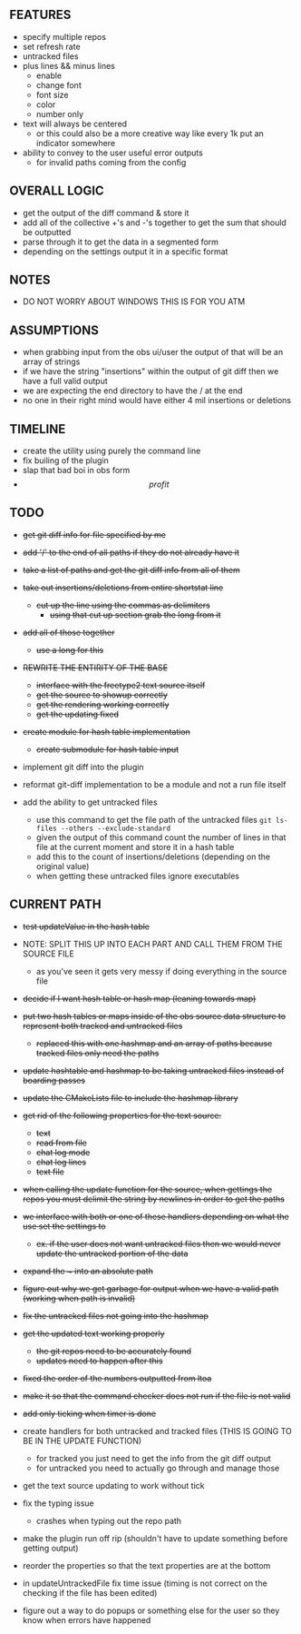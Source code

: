 ## FEATURES

- specify multiple repos
- set refresh rate
- untracked files
- plus lines && minus lines
  - enable
  - change font
  - font size
  - color
  - number only
- text will always be centered
  - or this could also be a more creative way like every 1k put an indicator somewhere
- ability to convey to the user useful error outputs
  - for invalid paths coming from the config

## OVERALL LOGIC

- get the output of the diff command & store it  
- add all of the collective +'s and -'s together to get the sum that should be outputted
- parse through it to get the data in a segmented form
- depending on the settings output it in a specific format

## NOTES

- DO NOT WORRY ABOUT WINDOWS THIS IS FOR YOU ATM

## ASSUMPTIONS

- when grabbing input from the obs ui/user the output of that will be an array of strings
- if we have the string "insertions" within the output of git diff then we have a full valid output
- we are expecting the end directory to have the / at the end
- no one in their right mind would have either 4 mil insertions or deletions

## TIMELINE

- create the utility using purely the command line
- fix builing of the plugin
- slap that bad boi in obs form
- $$profit$$

## TODO

- ~~get git diff info for file specified by me~~
- ~~add '/' to the end of all paths if they do not already have it~~
- ~~take a list of paths and get the git diff info from all of them~~
- ~~take out insertions/deletions from entire shortstat line~~
  - ~~cut up the line using the commas as delimiters~~
    - ~~using that cut up section grab the long from it~~
- ~~add all of those together~~
  - ~~use a long for this~~

- ~~REWRITE THE ENTIRITY OF THE BASE~~
  - ~~interface with the freetype2 text source itself~~
  - ~~get the source to showup correctly~~
  - ~~get the rendering working correctly~~
  - ~~get the updating fixed~~
- ~~create module for hash table implementation~~
  - ~~create submodule for hash table input~~

- implement git diff into the plugin
- reformat git-diff implementation to be a module and not a run file itself
- add the ability to get untracked files
  - use this command to get the file path of the untracked files ```git ls-files --others --exclude-standard```
  - given the output of this command count the number of lines in that file at the current moment and store it in a hash table
  - add this to the count of insertions/deletions (depending on the original value)
  - when getting these untracked files ignore executables

## CURRENT PATH

- ~~test updateValue in the hash table~~
- NOTE: SPLIT THIS UP INTO EACH PART AND CALL THEM FROM THE SOURCE FILE
  - as you've seen it gets very messy if doing everything in the source file

- ~~decide if I want hash table or hash map (leaning towards map)~~
- ~~put two hash tables or maps inside of the obs source data structure to represent both tracked and untracked files~~
  - ~~replaced this with one hashmap and an array of paths because tracked files only need the paths~~
- ~~update hashtable and hashmap to be taking untracked files instead of boarding passes~~
- ~~update the CMakeLists file to include the hashmap library~~
- ~~get rid of the following properties for the text source:~~
  - ~~text~~
  - ~~read from file~~
  - ~~chat log mode~~
  - ~~chat log lines~~
  - ~~text file~~
- ~~when calling the update function for the source, when gettings the repos you must delimit the string by newlines in order to get the paths~~
- ~~we interface with both or one of these handlers depending on what the use set the settings to~~
  - ~~ex. if the user does not want untracked files then we would never update the untracked portion of the data~~
- ~~expand the ~ into an absolute path~~
- ~~figure out why we get garbage for output when we have a valid path (working when path is invalid)~~
- ~~fix the untracked files not going into the hashmap~~
- ~~get the updated text working properly~~
  - ~~the git repos need to be accurately found~~
  - ~~updates need to happen after this~~
- ~~fixed the order of the numbers outputted from ltoa~~
- ~~make it so that the command checker does not run if the file is not valid~~
- ~~add only ticking when timer is done~~

- create handlers for both untracked and tracked files (THIS IS GOING TO BE IN THE UPDATE FUNCTION)
  - for tracked you just need to get the info from the git diff output
  - for untracked you need to actually go through and manage those

- get the text source updating to work without tick
- fix the typing issue
  - crashes when typing out the repo path
- make the plugin run off rip (shouldn't have to update something before getting output)
- reorder the properties so that the text properties are at the bottom
- in updateUntrackedFile fix time issue (timing is not correct on the checking if the file has been edited)
- figure out a way to do popups or something else for the user so they know when errors have happened
